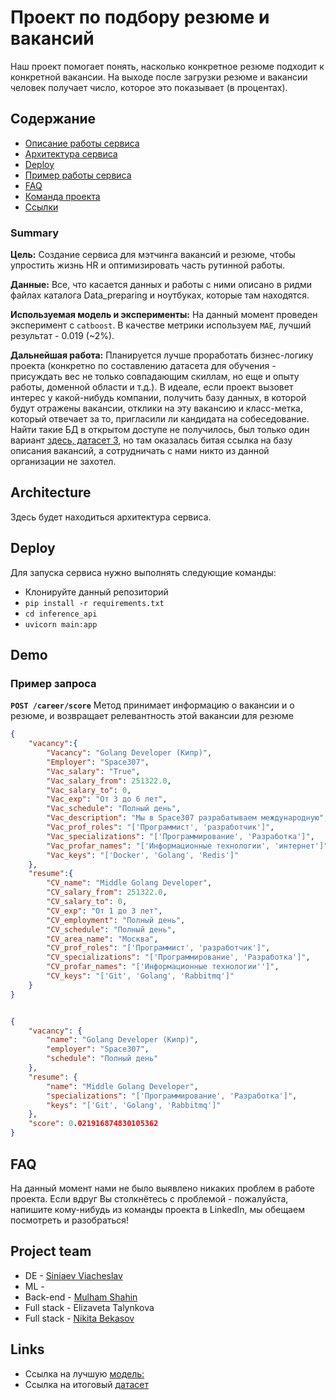 # Проект по подбору резюме и вакансий 

Наш проект помогает понять, насколько конкретное резюме подходит к конкретной вакансии. На выходе после загрузки резюме и вакансии человек получает число, которое это показывает (в процентах).


## Содержание

- [Описание работы сервиса](#summary)
- [Архитектура сервиса](#architecture)
- [Deploy](#deploy)
- [Пример работы сервиса](#demo)
- [FAQ](#faq)
- [Команда проекта](#project-team)
- [Ссылки](#links)


### Summary

**Цель:** Создание сервиса для мэтчинга вакансий и резюме, чтобы упростить жизнь HR и оптимизировать часть рутинной работы.

**Данные:**  Все, что касается данных и работы с ними описано в ридми файлах каталога Data_preparing и ноутбуках, которые там находятся.

**Используемая модель и эксперименты:** На данный момент проведен эксперимент с `catboost`. В качестве метрики используем `MAE`, лучший результат - 0.019 (~2%).

**Дальнейшая работа:** Планируется лучше проработать бизнес-логику проекта (конкретно по составлению датасета для обучения - присуждать вес не только совпадающим скиллам, но еще и опыту работы, доменной области и т.д.). В идеале, если проект вызовет интерес у какой-нибудь компании, получить базу данных, в которой будут отражены вакансии, отклики на эту вакансию и класс-метка, который отвечает за то, пригласили ли кандидата на собеседование. Найти такие БД в открытом доступе не получилось, был только один вариант [здесь, датасет 3](https://trudvsem.ru/opendata/datasets), но там оказалась битая ссылка на базу описания вакансий, а сотрудничать с нами никто из данной организации не захотел.


## Architecture

Здесь будет находиться архитектура сервиса.


## Deploy

Для запуска сервиса нужно выполнять следующие команды: 
- Клонируйте данный репозиторий
- `pip install -r requirements.txt` 
- `cd inference_api`
- `uvicorn main:app`

## Demo

### Пример запроса
**`POST /career/score`**
Метод принимает информацию о вакансии и о резюме, и возвращает релевантность этой вакансии для резюме

```json
{
    "vacancy":{
        "Vacancy": "Golang Developer (Кипр)",
        "Employer": "Space307",
        "Vac_salary": "True", 
        "Vac_salary_from": 251322.0,
        "Vac_salary_to": 0,
        "Vac_exp": "От 3 до 6 лет",
        "Vac_schedule": "Полный день",
        "Vac_description": "Мы в Space307 разрабатываем международную",
        "Vac_prof_roles": "['Программист', 'разработчик']",
        "Vac_specializations": "['Программирование', 'Разработка']",
        "Vac_profar_names": "['Информационные технологии', 'интернет']",
        "Vac_keys": "['Docker', 'Golang', 'Redis']"
    },
    "resume":{
        "CV_name": "Middle Golang Developer",
        "CV_salary_from": 251322.0,
        "CV_salary_to": 0,
        "CV_exp": "От 1 до 3 лет",
        "CV_employment": "Полный день",
        "CV_schedule": "Полный день",
        "CV_area_name": "Москва",
        "CV_prof_roles": "['Программист', 'разработчик']",
        "CV_specializations": "['Программирование', 'Разработка']",
        "CV_profar_names": "['Информационные технологии'']",
        "CV_keys": "['Git', 'Golang', 'Rabbitmq']"
    }
}

```
```json

{
    "vacancy": {
        "name": "Golang Developer (Кипр)",
        "employer": "Space307",
        "schedule": "Полный день"
    },
    "resume": {
        "name": "Middle Golang Developer",
        "specializations": "['Программирование', 'Разработка']",
        "keys": "['Git', 'Golang', 'Rabbitmq']"
    },
    "score": 0.021916874830105362
}

```
## FAQ

На данный момент нами не было выявлено никаких проблем в работе проекта. Если вдруг Вы столкнётесь с проблемой - пожалуйста, напишите кому-нибудь из команды проекта в LinkedIn, мы обещаем посмотреть и разобраться!


## Project team
- DE - [Siniaev Viacheslav](https://www.linkedin.com/in/vyacheslavsinyaev/) 
- ML - 
- Back-end - [Mulham Shahin](https://www.linkedin.com/in/mulham-shaheen-684352206/)
- Full stack - Elizaveta Talynkova
- Full stack - [Nikita Bekasov](https://www.linkedin.com/in/nibekasov/)


## Links
- Ссылка на лучшую [модель:](https://drive.google.com/file/d/1-dLs11Bx-UzeK62gRoHgGAmC9WTxn284/view)
- Ссылка на итоговый [датасет](https://drive.google.com/file/d/1oQPNTh9uCebatw5w2Ycqn-cezpZ_eq03/view?usp=sharing)
